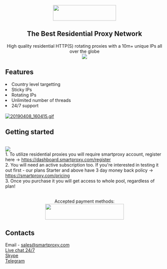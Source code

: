 <p align="center">
  <a>
    <img href="https://smartproxy.com/" src="https://smartproxy.com/wp-content/themes/smartproxy/images/smartproxy-logo.svg" alt="" width="200" height="50">
  </a>
</p>

<h2 align="center">
  The Best Residential Proxy Network
</h2>

<p align="center">
High quality residential HTTP(S) rotating proxies with a 10m+ unique IPs all over the globe
<br><img href="https://smartproxy.com/how-it-works" src="https://smartproxy.com/wp-content/uploads/2019/04/How-Smartproxy-Proxy-network-Works.svg">
</p>

## Features 
<li>Country level targetting
<li>Sticky IPs
<li>Rotating IPs
<li>Unlimited number of threads
<li>24/7 support
<br>
  <br>
<a href="https://gifyu.com/image/3olZ"><img src="https://s2.gifyu.com/images/20190408_160415.gif" alt="20190408_160415.gif" border="0" /></a>
  
## Getting started
<br>[<img src="https://smartproxy.com/wp-content/uploads/2019/04/How-to-buy-Smartproxy-plans-now.svg">](https://smartproxy.com/pricing)
<br> 1. To utilize residential proxies you will require smartproxy account, register here -> https://dashboard.smartproxy.com/register
<br> 2. You will need an active subscription too. If you're interested in testing it out first - our plans Starter and above have 3 day money back policy -> https://smartproxy.com/pricing
<br> 3. Once you purchase it you will get access to whole pool, regardless of plan!
<br><br><center>Accepted payment methods:
<br>[<img src="https://smartproxy.com/wp-content/uploads/2018/09/payment-methods-smartproxy-residential-rotating-proxies.svg" alt="" width="250" height="50">](https://smartproxy.com/pricing)</center>

## Contacts
Email - sales@smartproxy.com
<br><a href="https://smartproxy.com">Live chat 24/7</a>
<br><a href="https://join.skype.com/invite/bZDHw4NZg2G9">Skype</a>
<br><a href="https://t.me/smartproxy_com">Telegram</a>

